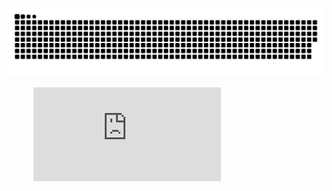 

![Snake](https://github.com/piazin/piazin/blob/output/github-contribution-grid-snake-dark.svg)

<figure><embed src="https://wakatime.com/share/@piazin/1028d9a1-19f3-46f3-8c35-b2235ab3ff9d.svg"></embed></figure>
